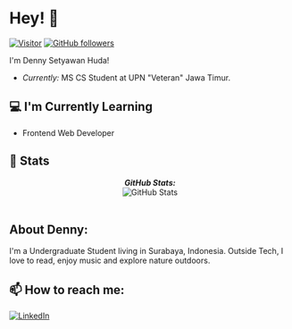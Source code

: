 <h1>Hey! 👋</h1>

[![Visitor](https://visitor-badge.laobi.icu/badge?page_id=dennyshuda)](https://github.com/dennyshuda) [![GitHub followers](https://img.shields.io/github/followers/dennyshuda.svg?style=social&label=Follow)](https://github.com/dennyshuda?tab=followers)

I'm Denny Setyawan Huda!

- <i>Currently:</i> MS CS Student at UPN "Veteran" Jawa Timur.

<h2>💻 I'm Currently Learning</h2>

- Frontend Web Developer

<h2>👀 Stats</h2>

<div>
  <p align="center">
  <b><em>GitHub Stats:</em></b> <br/>
    <img src="https://github-readme-streak-stats.herokuapp.com/?user=dennyshuda" alt="GitHub Stats" /> <br/><br>
</div>

<h2> About Denny:</h2>

I'm a Undergraduate Student living in Surabaya, Indonesia. Outside Tech, I love to read, enjoy music and explore nature outdoors.

<h2>📫 How to reach me:</h2>

<a href="https://www.linkedin.com/in/dennyshuda/">![LinkedIn](https://img.shields.io/badge/LinkedIn-0077B5?style=for-the-badge&logo=linkedin&logoColor=white)</a>
